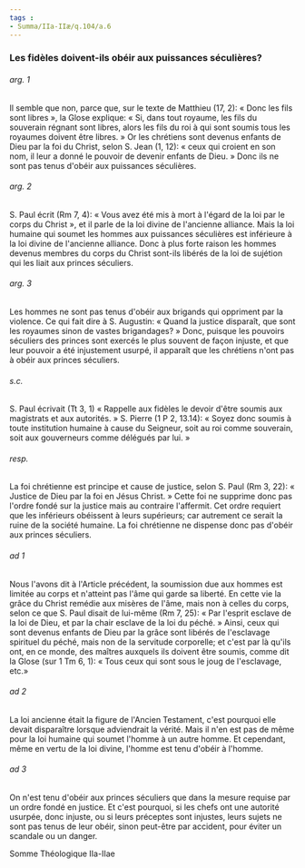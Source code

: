 ```yaml
---
tags : 
- Summa/IIa-IIæ/q.104/a.6
---
```


### Les fidèles doivent-ils obéir aux puissances séculières?

###### arg. 1
Il semble que non, parce que, sur le texte de Matthieu (17, 2): « Donc les fils sont libres », la Glose explique: « Si, dans tout royaume, les fils du souverain régnant sont libres, alors les fils du roi à qui sont soumis tous les royaumes doivent être libres. » Or les chrétiens sont devenus enfants de Dieu par la foi du Christ, selon S. Jean (1, 12): « ceux qui croient en son nom, il leur a donné le pouvoir de devenir enfants de Dieu. » Donc ils ne sont pas tenus d'obéir aux puissances séculières. 

###### arg. 2
S. Paul écrit (Rm 7, 4): « Vous avez été mis à mort à l'égard de la loi par le corps du Christ », et il parle de la loi divine de l'ancienne alliance. Mais la loi humaine qui soumet les hommes aux puissances séculières est inférieure à la loi divine de l'ancienne alliance. Donc à plus forte raison les hommes devenus membres du corps du Christ sont-ils libérés de la loi de sujétion qui les liait aux princes séculiers. 

###### arg. 3
Les hommes ne sont pas tenus d'obéir aux brigands qui oppriment par la violence. Ce qui fait dire à S. Augustin: « Quand la justice disparaît, que sont les royaumes sinon de vastes brigandages? » Donc, puisque les pouvoirs séculiers des princes sont exercés le plus souvent de façon injuste, et que leur pouvoir a été injustement usurpé, il apparaît que les chrétiens n'ont pas à obéir aux princes séculiers. 

###### s.c.
S. Paul écrivait (Tt 3, 1) « Rappelle aux fidèles le devoir d'être soumis aux magistrats et aux autorités. » S. Pierre (1 P 2, 13.14): « Soyez donc soumis à toute institution humaine à cause du Seigneur, soit au roi comme souverain, soit aux gouverneurs comme délégués par lui. » 

###### resp.
La foi chrétienne est principe et cause de justice, selon S. Paul (Rm 3, 22): « Justice de Dieu par la foi en Jésus Christ. » Cette foi ne supprime donc pas l'ordre fondé sur la justice mais au contraire l'affermit. Cet ordre requiert que les inférieurs obéissent à leurs supérieurs; car autrement ce serait la ruine de la société humaine. La foi chrétienne ne dispense donc pas d'obéir aux princes séculiers. 

###### ad 1
Nous l'avons dit à l'Article précédent, la soumission due aux hommes est limitée au corps et n'atteint pas l'âme qui garde sa liberté. En cette vie la grâce du Christ remédie aux misères de l'âme, mais non à celles du corps, selon ce que S. Paul disait de lui-même (Rm 7, 25): « Par l'esprit esclave de la loi de Dieu, et par la chair esclave de la loi du péché. » Ainsi, ceux qui sont devenus enfants de Dieu par la grâce sont libérés de l'esclavage spirituel du péché, mais non de la servitude corporelle; et c'est par là qu'ils ont, en ce monde, des maîtres auxquels ils doivent être soumis, comme dit la Glose (sur 1 Tm 6, 1): « Tous ceux qui sont sous le joug de l'esclavage, etc.» 

###### ad 2
La loi ancienne était la figure de l'Ancien Testament, c'est pourquoi elle devait disparaître lorsque adviendrait la vérité. Mais il n'en est pas de même pour la loi humaine qui soumet l'homme à un autre homme. Et cependant, même en vertu de la loi divine, l'homme est tenu d'obéir à l'homme. 

###### ad 3
On n'est tenu d'obéir aux princes séculiers que dans la mesure requise par un ordre fondé en justice. Et c'est pourquoi, si les chefs ont une autorité usurpée, donc injuste, ou si leurs préceptes sont injustes, leurs sujets ne sont pas tenus de leur obéir, sinon peut-être par accident, pour éviter un scandale ou un danger. 

Somme Théologique IIa-IIae 

